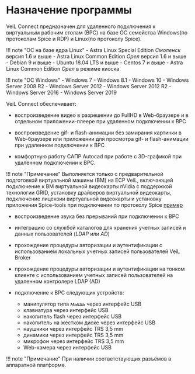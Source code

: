 # Назначение программы

VeiL Connect предназначен для удаленного подключения к виртуальным рабочим столам (ВРС) 
на базе ОС семейства Windows(по протоколам Spice и RDP) и Linux(по протоколу Spice).

!!! note "ОС на базе ядра Linux"
    - Astra Linux Special Edition *Смоленск* версия 1.6 и выше
    - Astra Linux Common Edition *Орел* версия 1.6 и выше
    - Debian 9 и выше
    - Ubuntu 18.04 LTS и выше
    - Centos 7 и выше
    - Astra Linux Common Edition *Орел* в режиме киоска

!!! note "ОС Windows"
    - Windows 7
    - Windows 8.1
    - Windows 10
    - Windows Server 2008 R2
    - Windows Server 2012
    - Windows Server 2012 R2
    - Windows Server 2016
    - Windows Server 2019

VeiL Connect обеспечивает:

- воспроизведение видео в разрешении до FullHD в Web-браузере и в
отдельном приложении-плеере при удаленном подключении к ВРС

- воспроизведение gif- и flash-анимации без замирания картинки в Web-браузере или приложении для 
просмотра gif- и flash-анимации при удаленном подключении к ВРС

- комфортную работу САПР Autocad при работе с 3D-графикой при удаленном подключении к ВРС.

!!! note "Примечание"
    Выполняется только с предварительной подготовкой виртуальной машины (ВМ) на ECP VeiL, 
    включающей подключение к ВМ виртуальной видеокарты nVidia с поддержкой технологии GRID, 
    установку драйверов виртуальной видеокарты, подключение лицензии виртуальной видеокарты и 
    установку приложения Spice-tools при подключении по протоколу Spice
    [пример](../../broker/how_to/vm/nvidia.md)

- воспроизведение звука без прерываний при подключении к ВРС

- интеграцию со службой каталогов для хранения учетных записей и данных пользователей (*LDAP* или *AD*)

- прохождение процедуры авторизации и аутентификации с использованием локальных учетных записей
пользователей VeiL Broker

- прохождение процедуры авторизации и аутентификации на тонком клиенте с использованием учетных
записей пользователей на удаленном контролере LDAP (AD)
  
- подключение к ВРС следующих устройств:
    - манипулятор типа *мышь* через интерфейс USB
    - клавиатура через интерфейс USB
    - накопитель flash через интерфейс USB
    - накопитель на жестком диске через интерфейс USB
    - наушники через интерфейс TRS 3,5 mm
    - динамики через интерфейс TRS 3,5 mm
    - микрофон через интерфейс TRS 3,5 mm
    - Web-камера через интерфейс USB

!!! note "Примечание"
    При наличии соответствующих разъёмов в аппаратной платформе.
